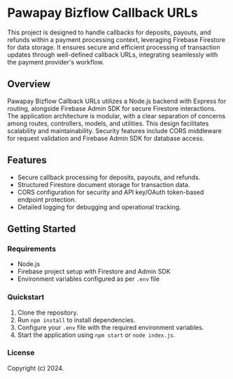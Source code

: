 # Pawapay Bizflow Callback URLs

This project is designed to handle callbacks for deposits, payouts, and refunds within a payment processing context, leveraging Firebase Firestore for data storage. It ensures secure and efficient processing of transaction updates through well-defined callback URLs, integrating seamlessly with the payment provider's workflow.

## Overview

Pawapay Bizflow Callback URLs utilizes a Node.js backend with Express for routing, alongside Firebase Admin SDK for secure Firestore interactions. The application architecture is modular, with a clear separation of concerns among routes, controllers, models, and utilities. This design facilitates scalability and maintainability. Security features include CORS middleware for request validation and Firebase Admin SDK for database access.

## Features

- Secure callback processing for deposits, payouts, and refunds.
- Structured Firestore document storage for transaction data.
- CORS configuration for security and API key/OAuth token-based endpoint protection.
- Detailed logging for debugging and operational tracking.

## Getting Started

### Requirements

- Node.js
- Firebase project setup with Firestore and Admin SDK
- Environment variables configured as per `.env` file

### Quickstart

1. Clone the repository.
2. Run `npm install` to install dependencies.
3. Configure your `.env` file with the required environment variables.
4. Start the application using `npm start` or `node index.js`.

### License

Copyright (c) 2024.